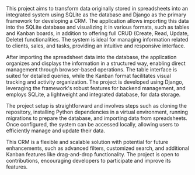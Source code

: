 This project aims to transform data originally stored in spreadsheets into an integrated system using SQLite as the database and Django as the primary framework for developing a CRM. The application allows importing this data into the SQLite database and visualizing it in various formats, such as tables and Kanban boards, in addition to offering full CRUD (Create, Read, Update, Delete) functionalities. The system is ideal for managing information related to clients, sales, and tasks, providing an intuitive and responsive interface.

After importing the spreadsheet data into the database, the application organizes and displays the information in a structured way, enabling direct management through browser-based operations. The table interface is suited for detailed queries, while the Kanban format facilitates visual tracking and activity organization. The project is developed using Django, leveraging the framework's robust features for backend management, and employs SQLite, a lightweight and integrated database, for data storage.

The project setup is straightforward and involves steps such as cloning the repository, installing Python dependencies in a virtual environment, running migrations to prepare the database, and importing data from spreadsheets. Once configured, the system can be accessed locally, allowing users to efficiently manage and update their data.

This CRM is a flexible and scalable solution with potential for future enhancements, such as advanced filters, customized search, and additional Kanban features like drag-and-drop functionality. The project is open to contributions, encouraging developers to participate and improve its features.
